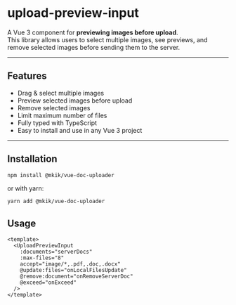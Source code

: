 # upload-preview-input

A Vue 3 component for **previewing images before upload**.  
This library allows users to select multiple images, see previews, and remove selected images before sending them to the server.

---

## Features

- Drag & select multiple images
- Preview selected images before upload
- Remove selected images
- Limit maximum number of files
- Fully typed with TypeScript
- Easy to install and use in any Vue 3 project

---

## Installation

```bash
npm install @mkik/vue-doc-uploader
```

or with yarn:
```bash
yarn add @mkik/vue-doc-uploader
```

## Usage
```vue
<template>
  <UploadPreviewInput
    :documents="serverDocs"
    :max-files="8"
    accept="image/*,.pdf,.doc,.docx"
    @update:files="onLocalFilesUpdate"
    @remove:document="onRemoveServerDoc"
    @exceed="onExceed"
  />
</template>
```